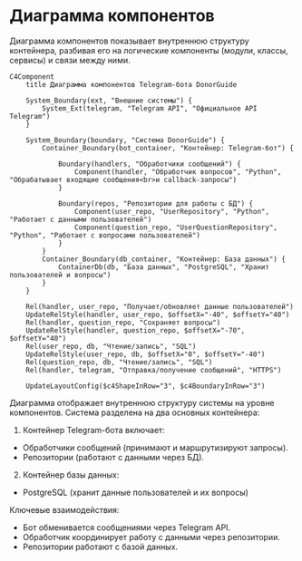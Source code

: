 # Диаграмма компонентов
Диаграмма компонентов показывает внутреннюю структуру контейнера, разбивая его на логические компоненты (модули, классы, сервисы) и связи между ними.

```mermaid
C4Component
    title Диаграмма компонентов Telegram-бота DonorGuide 

    System_Boundary(ext, "Внешние системы") {
        System_Ext(telegram, "Telegram API", "Официальное API Telegram")
    }
    
    System_Boundary(boundary, "Система DonorGuide") {
        Container_Boundary(bot_container, "Контейнер: Telegram-бот") {

            Boundary(handlers, "Обработчики сообщений") {
                Component(handler, "Обработчик вопросов", "Python", "Обрабатывает входящие сообщения<br>и callback-запросы")
            }

            Boundary(repos, "Репозитории для работы с БД") {
                Component(user_repo, "UserRepository", "Python", "Работает с данными пользователей")
                Component(question_repo, "UserQuestionRepository", "Python", "Работает с вопросами пользователей")
            }
        }
        Container_Boundary(db_container, "Контейнер: База данных") {
            ContainerDb(db, "База данных", "PostgreSQL", "Хранит пользователей и вопросы")
        }
    }

    Rel(handler, user_repo, "Получает/обновляет данные пользователей")
    UpdateRelStyle(handler, user_repo, $offsetX="-40", $offsetY="40")
    Rel(handler, question_repo, "Сохраняет вопросы")
    UpdateRelStyle(handler, question_repo, $offsetX="-70", $offsetY="40")
    Rel(user_repo, db, "Чтение/запись", "SQL")
    UpdateRelStyle(user_repo, db, $offsetX="0", $offsetY="-40")
    Rel(question_repo, db, "Чтение/запись", "SQL")
    Rel(handler, telegram, "Отправка/получение сообщений", "HTTPS")

    UpdateLayoutConfig($c4ShapeInRow="3", $c4BoundaryInRow="3")
```

Диаграмма отображает внутреннюю структуру системы  на уровне компонентов. Система разделена на два основных контейнера:
1. Контейнер Telegram-бота включает:
  - Обработчики сообщений (принимают и маршрутизируют запросы).
  - Репозитории (работают с данными через БД).
2. Контейнер базы данных:
  - PostgreSQL (хранит данные пользователей и их вопросы)

Ключевые взаимодействия:
- Бот обменивается сообщениями через Telegram API.
- Обработчик координирует работу с данными через репозитории.
- Репозитории работают с базой данных.